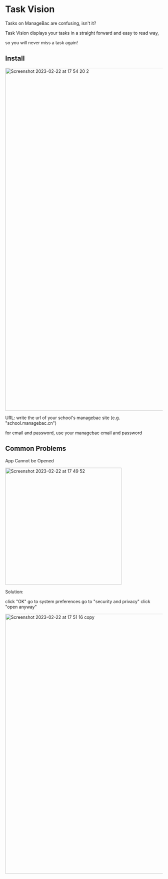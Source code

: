 # Task Vision

Tasks on ManageBac are confusing, isn't it?

Task Vision displays your tasks in a straight forward and easy to read way, 

so you will never miss a task again!

## Install

<img width="1091" alt="Screenshot 2023-02-22 at 17 54 20 2" src="https://user-images.githubusercontent.com/61782112/220593480-61698b03-e4aa-4d23-8f86-fb9135666dbf.png">

URL: write the url of your school's managebac site (e.g. "school.managebac.cn")

for email and password, use your managebac email and password

## Common Problems

App Cannot be Opened

<img width="372" alt="Screenshot 2023-02-22 at 17 49 52" src="https://user-images.githubusercontent.com/61782112/220593380-a7627cd3-6567-4964-a7e5-34183e68ab23.png">


Solution: 

click "OK"
go to system preferences
go to "security and privacy"
click "open anyway"

<img width="827" alt="Screenshot 2023-02-22 at 17 51 16 copy" src="https://user-images.githubusercontent.com/61782112/220593434-58d6e5df-fb45-429d-84e4-4d8bb000adb8.png">
